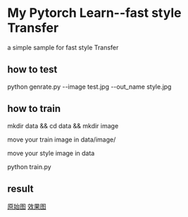 # My Pytorch Learn--fast style Transfer

a simple sample for fast style Transfer

## how to test

python genrate.py --image test.jpg --out_name style.jpg
## how to train 
mkdir data && cd data && mkdir image

move your train image in data/image/

move your style image in data

python train.py

## result

[原始图](https://raw.githubusercontent.com/talebolano/My-Pytorch-Learn--fast-style-Transfer/master/image/amber.jpg)
[效果图](https://raw.githubusercontent.com/talebolano/My-Pytorch-Learn--fast-style-Transfer/master/image/pre3.jpg) 